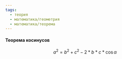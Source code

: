 ```yaml
---
tags:
  - теория
  - математика/геометрия
  - математика/теорема
---
```

#### Теорема косинусов
$$a^2 = b^2 + c^2 - 2 * b * c * \cos{\alpha}$$
